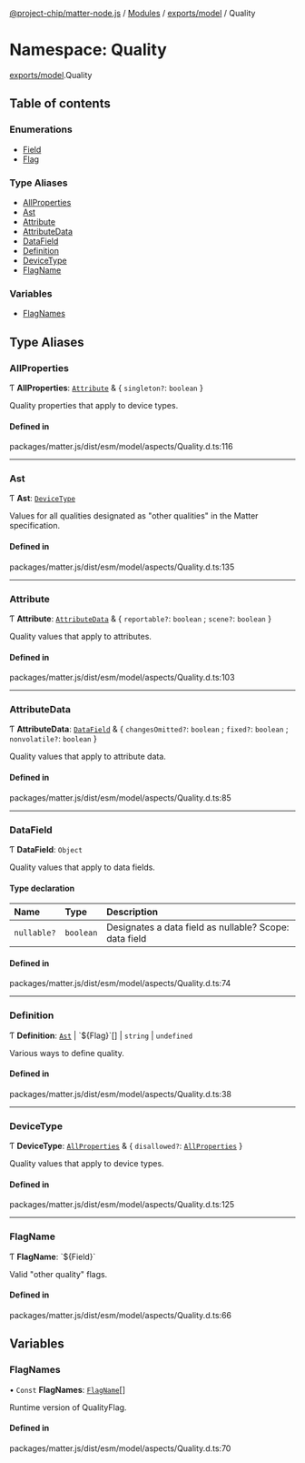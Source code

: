 [@project-chip/matter-node.js](../README.md) / [Modules](../modules.md) / [exports/model](exports_model.md) / Quality

# Namespace: Quality

[exports/model](exports_model.md).Quality

## Table of contents

### Enumerations

- [Field](../enums/exports_model.Quality.Field.md)
- [Flag](../enums/exports_model.Quality.Flag.md)

### Type Aliases

- [AllProperties](exports_model.Quality.md#allproperties)
- [Ast](exports_model.Quality.md#ast)
- [Attribute](exports_model.Quality.md#attribute)
- [AttributeData](exports_model.Quality.md#attributedata)
- [DataField](exports_model.Quality.md#datafield)
- [Definition](exports_model.Quality.md#definition)
- [DeviceType](exports_model.Quality.md#devicetype)
- [FlagName](exports_model.Quality.md#flagname)

### Variables

- [FlagNames](exports_model.Quality.md#flagnames)

## Type Aliases

### AllProperties

Ƭ **AllProperties**: [`Attribute`](exports_model.Quality.md#attribute) & { `singleton?`: `boolean`  }

Quality properties that apply to device types.

#### Defined in

packages/matter.js/dist/esm/model/aspects/Quality.d.ts:116

___

### Ast

Ƭ **Ast**: [`DeviceType`](exports_model.Quality.md#devicetype)

Values for all qualities designated as "other qualities" in the Matter
specification.

#### Defined in

packages/matter.js/dist/esm/model/aspects/Quality.d.ts:135

___

### Attribute

Ƭ **Attribute**: [`AttributeData`](exports_model.Quality.md#attributedata) & { `reportable?`: `boolean` ; `scene?`: `boolean`  }

Quality values that apply to attributes.

#### Defined in

packages/matter.js/dist/esm/model/aspects/Quality.d.ts:103

___

### AttributeData

Ƭ **AttributeData**: [`DataField`](exports_model.Quality.md#datafield) & { `changesOmitted?`: `boolean` ; `fixed?`: `boolean` ; `nonvolatile?`: `boolean`  }

Quality values that apply to attribute data.

#### Defined in

packages/matter.js/dist/esm/model/aspects/Quality.d.ts:85

___

### DataField

Ƭ **DataField**: `Object`

Quality values that apply to data fields.

#### Type declaration

| Name | Type | Description |
| :------ | :------ | :------ |
| `nullable?` | `boolean` | Designates a data field as nullable? Scope: data field |

#### Defined in

packages/matter.js/dist/esm/model/aspects/Quality.d.ts:74

___

### Definition

Ƭ **Definition**: [`Ast`](exports_model.Quality.md#ast) \| \`${Flag}\`[] \| `string` \| `undefined`

Various ways to define quality.

#### Defined in

packages/matter.js/dist/esm/model/aspects/Quality.d.ts:38

___

### DeviceType

Ƭ **DeviceType**: [`AllProperties`](exports_model.Quality.md#allproperties) & { `disallowed?`: [`AllProperties`](exports_model.Quality.md#allproperties)  }

Quality values that apply to device types.

#### Defined in

packages/matter.js/dist/esm/model/aspects/Quality.d.ts:125

___

### FlagName

Ƭ **FlagName**: \`${Field}\`

Valid "other quality" flags.

#### Defined in

packages/matter.js/dist/esm/model/aspects/Quality.d.ts:66

## Variables

### FlagNames

• `Const` **FlagNames**: [`FlagName`](exports_model.Quality.md#flagname)[]

Runtime version of QualityFlag.

#### Defined in

packages/matter.js/dist/esm/model/aspects/Quality.d.ts:70
